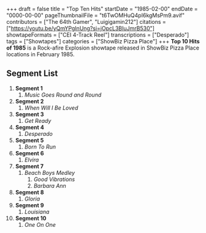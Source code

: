 +++
draft = false
title = "Top Ten Hits"
startDate = "1985-02-00"
endDate = "0000-00-00"
pageThumbnailFile = "t6TwOMHuQ4pI6kgMsPm9.avif"
contributors = ["The 64th Gamer", "Luigigamin212"]
citations = ["https://youtu.be/yQmYPgInUng?si=jOpcL3BIuJmrB530"]
showtapeFormats = ["CEI 4-Track Reel"]
transcriptions = ["Desperado"]
tags = ["Showtapes"]
categories = ["ShowBiz Pizza Place"]
+++
**Top 10 Hits of 1985** is a Rock-afire Explosion showtape released in ShowBiz Pizza Place locations in February 1985.

## Segment List

1.  **Segment 1**
    1.  *Music Goes Round and Round*
2.  **Segment 2**
    1.  *When Will I Be Loved*
3.  **Segment 3**
    1.  *Get Ready*
4.  **Segment 4**
    1.  *Desperado*
5.  **Segment 5**
    1.  *Born To Run*
6.  **Segment 6**
    1.  *Elvira*
7.  **Segment 7**
    1.  *Beach Boys Medley*
        1.  *Good Vibrations*
        2.  *Barbara Ann*
8.  **Segment 8**
    1.  *Gloria*
9.  **Segment 9**
    1.  *Louisiana*
10. **Segment 10**
    1.  *One On One*
